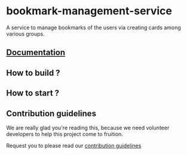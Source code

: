 # bookmark-management-service
A service to manage bookmarks of the users via creating cards among various groups.

## [Documentation](https://decrises.github.io/bookmark-management-service/)

## How to build ?

<!-- mention the steps for building this project -->

## How to start ?

<!-- mention the steps for starting or serving this project -->

## Contribution guidelines

We are really glad you're reading this, because we need volunteer developers to help this project come to fruition.

Request you to please read our [contribution guidelines](https://decrises.github.io/bookmark-management-service/#/README?id=contribution-guidelines)

